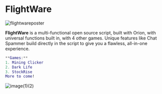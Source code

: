# FlightWare
![flightwareposter](https://user-images.githubusercontent.com/91488137/180491904-b1d4ed37-a1d1-4607-a9c6-17ffa09f5495.png)

**FlightWare**  is a multi-functional open source script, built with Orion, with universal functions built in, with 4 other games.
Unique features like Chat Spammer build directly in the script to give you a flawless, all-in-one experience.
```lua
**Games:**
1. Mining Clicker
2. Dark Life
3. StockRise
More to come!
```

![image(1)(2)](https://user-images.githubusercontent.com/91488137/180485339-6ddade39-e22b-46dc-92d9-e6a1230065ad.png)


